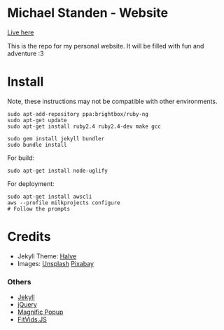 # Michael Standen - Website

[Live here](https://michael.standen.link)

This is the repo for my personal website. It will be filled with fun and adventure :3

# Install

Note, these instructions may not be compatible with other environments.

```
sudo apt-add-repository ppa:brightbox/ruby-ng
sudo apt-get update
sudo apt-get install ruby2.4 ruby2.4-dev make gcc

sudo gem install jekyll bundler
sudo bundle install
```

For build:

```
sudo apt-get install node-uglify
```

For deployment:

```
sudo apt-get install awscli
aws --profile milkprojects configure
# Follow the prompts
```

# Credits
- Jekyll Theme: [Halve](http://taylantatli.github.io/Halve)
- Images: [Unsplash](https://unsplash.com/) [Pixabay](https://pixabay.com)

### Others
- [Jekyll](http://jekyllrb.com/)
- [jQuery](http://jquery.com/)
- [Magnific Popup](http://dimsemenov.com/plugins/magnific-popup/)
- [FitVids.JS](http://fitvidsjs.com/)
